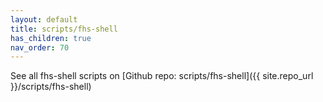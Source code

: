 ```yaml
---
layout: default
title: scripts/fhs-shell
has_children: true
nav_order: 70
---
```


See all fhs-shell scripts on [Github repo: scripts/fhs-shell]({{ site.repo_url }}/scripts/fhs-shell)
